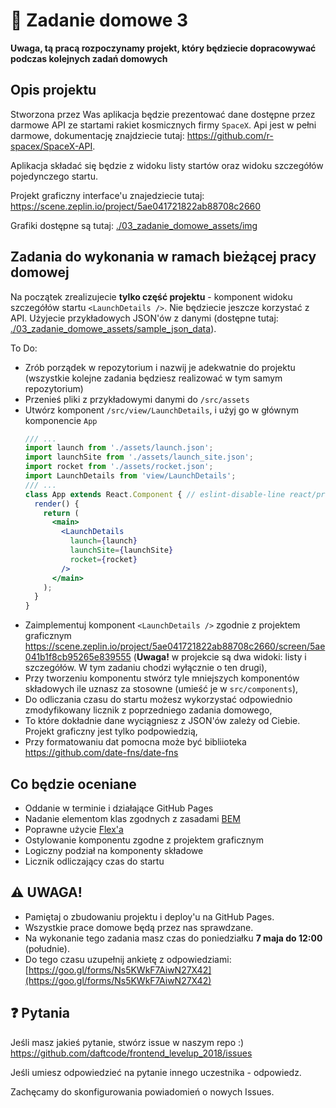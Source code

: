 # 📖 Zadanie domowe 3

**Uwaga, tą pracą rozpoczynamy projekt, który będziecie dopracowywać podczas kolejnych zadań domowych**

## Opis projektu

Stworzona przez Was aplikacja będzie prezentować dane dostępne przez darmowe API ze startami rakiet kosmicznych firmy `SpaceX`.
Api jest w pełni darmowe, dokumentację znajdziecie tutaj: https://github.com/r-spacex/SpaceX-API.

Aplikacja składać się będzie z widoku listy startów oraz widoku szczegółów pojedynczego startu.

Projekt graficzny interface'u znajedziecie tutaj: https://scene.zeplin.io/project/5ae041721822ab88708c2660

Grafiki dostępne są tutaj: [./03_zadanie_domowe_assets/img](./03_zadanie_domowe_assets/img)

## Zadania do wykonania w ramach bieżącej pracy domowej

Na początek zrealizujecie **tylko część projektu** - komponent widoku szczegółów startu `<LaunchDetails />`. Nie będziecie jeszcze korzystać z API. Użyjecie przykładowych JSON'ów z danymi (dostępne tutaj: [./03_zadanie_domowe_assets/sample_json_data](./03_zadanie_domowe_assets/sample_json_data)).

To Do:
* Zrób porządek w repozytorium i nazwij je adekwatnie do projektu (wszystkie kolejne zadania będziesz realizować w tym samym repozytorium)
* Przenieś pliki z przykładowymi danymi do `/src/assets`
* Utwórz komponent `/src/view/LaunchDetails`, i użyj go w głównym komponencie `App`
  ```jsx
  /// ...
  import launch from './assets/launch.json';
  import launchSite from './assets/launch_site.json';
  import rocket from './assets/rocket.json';
  import LaunchDetails from 'view/LaunchDetails';
  /// ...
  class App extends React.Component { // eslint-disable-line react/prefer-stateless-function
    render() {
      return (
        <main>
          <LaunchDetails
            launch={launch}
            launchSite={launchSite}
            rocket={rocket}
          />
        </main>
      );
    }
  }
  ```
* Zaimplementuj komponent `<LaunchDetails />` zgodnie z projektem graficznym https://scene.zeplin.io/project/5ae041721822ab88708c2660/screen/5ae041b1f8cb95265e839555 (**Uwaga!** w projekcie są dwa widoki: listy i szczegółów. W tym zadaniu chodzi wyłącznie o ten drugi),
* Przy tworzeniu komponentu stwórz tyle mniejszych komponentów składowych ile uznasz za stosowne (umieść je w `src/components`),
* Do odliczania czasu do startu możesz wykorzystać odpowiednio zmodyfikowany licznik z poprzedniego zadania domowego,
* To które dokładnie dane wyciągniesz z JSON'ów zależy od Ciebie. Projekt graficzny jest tylko podpowiedzią,
* Przy formatowaniu dat pomocna może być bibliioteka https://github.com/date-fns/date-fns

## Co będzie oceniane

* Oddanie w terminie i działające GitHub Pages
* Nadanie elementom klas zgodnych z zasadami [BEM](https://en.bem.info/methodology/quick-start/)
* Poprawne użycie [Flex'a](https://css-tricks.com/snippets/css/a-guide-to-flexbox/)
* Ostylowanie komponentu zgodne z projektem graficznym
* Logiczny podział na komponenty składowe
* Licznik odliczający czas do startu

## ⚠️ UWAGA!
- Pamiętaj o zbudowaniu projektu i deploy'u na GitHub Pages.
- Wszystkie prace domowe będą przez nas sprawdzane.
- Na wykonanie tego zadania masz czas do poniedziałku  **7 maja do 12:00** (południe).
- Do tego czasu uzupełnij ankietę z odpowiedziami: [https://goo.gl/forms/Ns5KWkF7AiwN27X42](https://goo.gl/forms/Ns5KWkF7AiwN27X42)


## ❓ Pytania

Jeśli masz jakieś pytanie, stwórz issue w naszym repo :)  https://github.com/daftcode/frontend_levelup_2018/issues

Jeśli umiesz odpowiedzieć na pytanie innego uczestnika - odpowiedz.

Zachęcamy do skonfigurowania powiadomień o nowych Issues.
